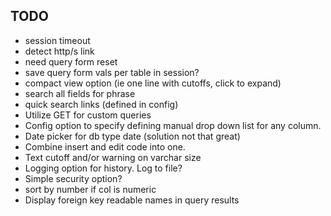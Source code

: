 ## TODO
- session timeout
- detect http/s link
- need query form reset
- save query form vals per table in session?
- compact view option (ie one line with cutoffs, click to expand)
- search all fields for phrase
- quick search links (defined in config)
- Utilize GET for custom queries
- Config option to specify defining manual drop down list for any column.
- Date picker for db type date (solution not that great)
- Combine insert and edit code into one.
- Text cutoff and/or warning on varchar size
- Logging option for history.  Log to file?
- Simple security option?
- sort by number if col is numeric
- Display foreign key readable names in query results
